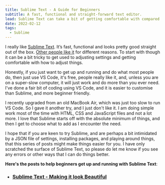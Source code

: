 ```yaml
---
title: Sublime Text - A Guide for Beginners
subtitle: A fast, functional and straight-forward text editor.
lead: Sublime Text can take a bit of getting comfortable with compared with other text editors, but I think its well worth the effort.
date: 2022-02-12
tags:
  - Sublime
---
```


I really like [Sublime Text](https://www.sublimetext.com/). It’s fast, functional and looks pretty good straight out of the box. [Other people like it](https://tonsky.me/blog/sublime/) for different reasons. To start with though it can be a bit tricky to get used to adjusting settings and getting comfortable with how to adjust things.

Honestly, if you just want to get up and running and do what most people do, then just use VS Code, it's free, people really like it, and, unless you are on a super-slow computer, it will just work and do more than you ever need. I've done a fair bit of coding using VS Code, and it is easier to customise than Sublime, and more beginner friendly.

I recently upgraded from an old MacBook Air, which was just too slow to run VS Code. So I gave it another try, and I just don't like it. I am doing simple work most of the time with HTML, CSS and JavaScript files and not a lot more. I love that Sublime starts off with the absolute minimum of things, and then I get to choose what to add as I encounter the need.

I hope that if you are keen to try Sublime, and are perhaps a bit intimidated by a JSON file of settings, installing packages, and playing around things, that this series of posts might make things easier for you. I have only scratched the surface of Sublime Text, so please do let me know if you see any errors or other ways that I can do things better.

**Here's the posts to help beginners get up and running with Sublime Text**:

<ul class="[ post-list ][ flow-content ]" role="list" >
  <li><a href="/posts/sublime-text-making-it-look-beautiful/"><h3>Sublime Text - Making it look Beautiful</h2></a></li>
<ul>
